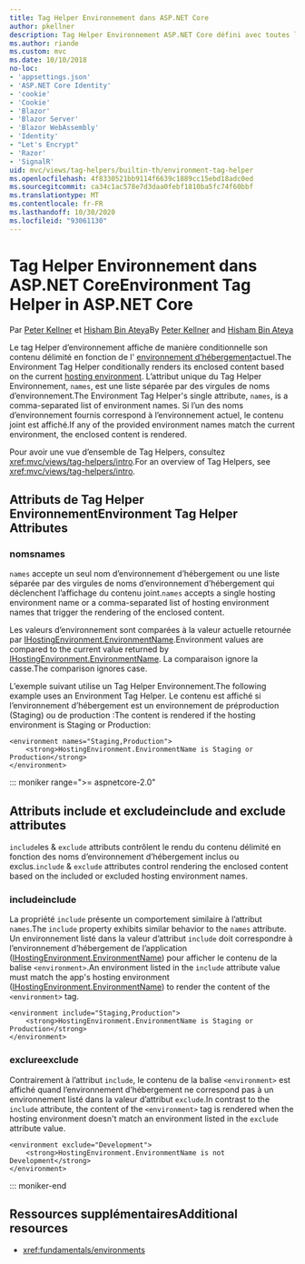 ```yaml
---
title: Tag Helper Environnement dans ASP.NET Core
author: pkellner
description: Tag Helper Environnement ASP.NET Core défini avec toutes les propriétés
ms.author: riande
ms.custom: mvc
ms.date: 10/10/2018
no-loc:
- 'appsettings.json'
- 'ASP.NET Core Identity'
- 'cookie'
- 'Cookie'
- 'Blazor'
- 'Blazor Server'
- 'Blazor WebAssembly'
- 'Identity'
- "Let's Encrypt"
- 'Razor'
- 'SignalR'
uid: mvc/views/tag-helpers/builtin-th/environment-tag-helper
ms.openlocfilehash: 4f8330521bb9114f6639c1889cc15ebd18adc0ed
ms.sourcegitcommit: ca34c1ac578e7d3daa0febf1810ba5fc74f60bbf
ms.translationtype: MT
ms.contentlocale: fr-FR
ms.lasthandoff: 10/30/2020
ms.locfileid: "93061130"
---
```

# <a name="environment-tag-helper-in-aspnet-core"></a><span data-ttu-id="7ea28-103">Tag Helper Environnement dans ASP.NET Core</span><span class="sxs-lookup"><span data-stu-id="7ea28-103">Environment Tag Helper in ASP.NET Core</span></span>

<span data-ttu-id="7ea28-104">Par [Peter Kellner](https://peterkellner.net) et [Hisham Bin Ateya](https://twitter.com/hishambinateya)</span><span class="sxs-lookup"><span data-stu-id="7ea28-104">By [Peter Kellner](https://peterkellner.net) and [Hisham Bin Ateya](https://twitter.com/hishambinateya)</span></span>

<span data-ttu-id="7ea28-105">Le tag Helper d’environnement affiche de manière conditionnelle son contenu délimité en fonction de l' [environnement d’hébergement](xref:fundamentals/environments)actuel.</span><span class="sxs-lookup"><span data-stu-id="7ea28-105">The Environment Tag Helper conditionally renders its enclosed content based on the current [hosting environment](xref:fundamentals/environments).</span></span> <span data-ttu-id="7ea28-106">L’attribut unique du Tag Helper Environnement, `names`, est une liste séparée par des virgules de noms d’environnement.</span><span class="sxs-lookup"><span data-stu-id="7ea28-106">The Environment Tag Helper's single attribute, `names`, is a comma-separated list of environment names.</span></span> <span data-ttu-id="7ea28-107">Si l’un des noms d’environnement fournis correspond à l’environnement actuel, le contenu joint est affiché.</span><span class="sxs-lookup"><span data-stu-id="7ea28-107">If any of the provided environment names match the current environment, the enclosed content is rendered.</span></span>

<span data-ttu-id="7ea28-108">Pour avoir une vue d’ensemble de Tag Helpers, consultez <xref:mvc/views/tag-helpers/intro>.</span><span class="sxs-lookup"><span data-stu-id="7ea28-108">For an overview of Tag Helpers, see <xref:mvc/views/tag-helpers/intro>.</span></span>

## <a name="environment-tag-helper-attributes"></a><span data-ttu-id="7ea28-109">Attributs de Tag Helper Environnement</span><span class="sxs-lookup"><span data-stu-id="7ea28-109">Environment Tag Helper Attributes</span></span>

### <a name="names"></a><span data-ttu-id="7ea28-110">noms</span><span class="sxs-lookup"><span data-stu-id="7ea28-110">names</span></span>

<span data-ttu-id="7ea28-111">`names` accepte un seul nom d’environnement d’hébergement ou une liste séparée par des virgules de noms d’environnement d’hébergement qui déclenchent l’affichage du contenu joint.</span><span class="sxs-lookup"><span data-stu-id="7ea28-111">`names` accepts a single hosting environment name or a comma-separated list of hosting environment names that trigger the rendering of the enclosed content.</span></span>

<span data-ttu-id="7ea28-112">Les valeurs d’environnement sont comparées à la valeur actuelle retournée par [IHostingEnvironment.EnvironmentName](xref:Microsoft.AspNetCore.Hosting.IHostingEnvironment.EnvironmentName*).</span><span class="sxs-lookup"><span data-stu-id="7ea28-112">Environment values are compared to the current value returned by [IHostingEnvironment.EnvironmentName](xref:Microsoft.AspNetCore.Hosting.IHostingEnvironment.EnvironmentName*).</span></span> <span data-ttu-id="7ea28-113">La comparaison ignore la casse.</span><span class="sxs-lookup"><span data-stu-id="7ea28-113">The comparison ignores case.</span></span>

<span data-ttu-id="7ea28-114">L’exemple suivant utilise un Tag Helper Environnement.</span><span class="sxs-lookup"><span data-stu-id="7ea28-114">The following example uses an Environment Tag Helper.</span></span> <span data-ttu-id="7ea28-115">Le contenu est affiché si l’environnement d’hébergement est un environnement de préproduction (Staging) ou de production :</span><span class="sxs-lookup"><span data-stu-id="7ea28-115">The content is rendered if the hosting environment is Staging or Production:</span></span>

```cshtml
<environment names="Staging,Production">
    <strong>HostingEnvironment.EnvironmentName is Staging or Production</strong>
</environment>
```

::: moniker range=">= aspnetcore-2.0"

## <a name="include-and-exclude-attributes"></a><span data-ttu-id="7ea28-116">Attributs include et exclude</span><span class="sxs-lookup"><span data-stu-id="7ea28-116">include and exclude attributes</span></span>

<span data-ttu-id="7ea28-117">`include`les & `exclude` attributs contrôlent le rendu du contenu délimité en fonction des noms d’environnement d’hébergement inclus ou exclus.</span><span class="sxs-lookup"><span data-stu-id="7ea28-117">`include` & `exclude` attributes control rendering the enclosed content based on the included or excluded hosting environment names.</span></span>

### <a name="include"></a><span data-ttu-id="7ea28-118">include</span><span class="sxs-lookup"><span data-stu-id="7ea28-118">include</span></span>

<span data-ttu-id="7ea28-119">La propriété `include` présente un comportement similaire à l’attribut `names`.</span><span class="sxs-lookup"><span data-stu-id="7ea28-119">The `include` property exhibits similar behavior to the `names` attribute.</span></span> <span data-ttu-id="7ea28-120">Un environnement listé dans la valeur d’attribut `include` doit correspondre à l’environnement d’hébergement de l’application ([IHostingEnvironment.EnvironmentName](xref:Microsoft.AspNetCore.Hosting.IHostingEnvironment.EnvironmentName*)) pour afficher le contenu de la balise `<environment>`.</span><span class="sxs-lookup"><span data-stu-id="7ea28-120">An environment listed in the `include` attribute value must match the app's hosting environment ([IHostingEnvironment.EnvironmentName](xref:Microsoft.AspNetCore.Hosting.IHostingEnvironment.EnvironmentName*)) to render the content of the `<environment>` tag.</span></span>

```cshtml
<environment include="Staging,Production">
    <strong>HostingEnvironment.EnvironmentName is Staging or Production</strong>
</environment>
```

### <a name="exclude"></a><span data-ttu-id="7ea28-121">exclure</span><span class="sxs-lookup"><span data-stu-id="7ea28-121">exclude</span></span>

<span data-ttu-id="7ea28-122">Contrairement à l’attribut `include`, le contenu de la balise `<environment>` est affiché quand l’environnement d’hébergement ne correspond pas à un environnement listé dans la valeur d’attribut `exclude`.</span><span class="sxs-lookup"><span data-stu-id="7ea28-122">In contrast to the `include` attribute, the content of the `<environment>` tag is rendered when the hosting environment doesn't match an environment listed in the `exclude` attribute value.</span></span>

```cshtml
<environment exclude="Development">
    <strong>HostingEnvironment.EnvironmentName is not Development</strong>
</environment>
```

::: moniker-end

## <a name="additional-resources"></a><span data-ttu-id="7ea28-123">Ressources supplémentaires</span><span class="sxs-lookup"><span data-stu-id="7ea28-123">Additional resources</span></span>

* <xref:fundamentals/environments>
